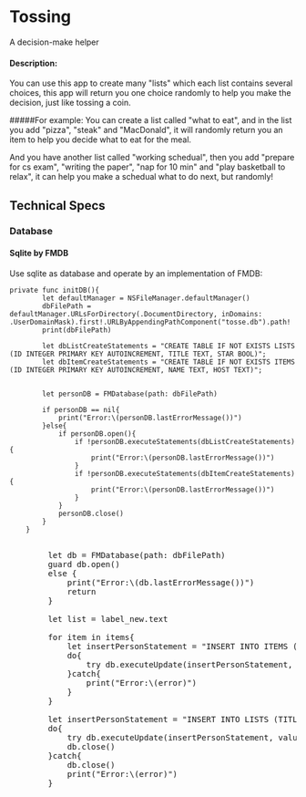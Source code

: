 # Tossing
A decision-make helper

#### Description:
You can use this app to create many "lists" which each list contains several choices, 
this app will return you one choice randomly to help you make the decision, 
just like tossing a coin.

#####For example: 
You can create a list called "what to eat", and in the list you add "pizza", "steak" and "MacDonald",
it will randomly return you an item to help you decide what to eat for the meal. 

And you have another list called "working schedual", then you add "prepare for cs exam", "writing the paper",
"nap for 10 min" and "play basketball to relax", it can help you make a schedual what to do next, but randomly!

## Technical Specs

### Database 
#### Sqlite by FMDB
Use sqlite as database and operate by an implementation of FMDB:
<pre><code>private func initDB(){
        let defaultManager = NSFileManager.defaultManager()
        dbFilePath = defaultManager.URLsForDirectory(.DocumentDirectory, inDomains: .UserDomainMask).first!.URLByAppendingPathComponent("tosse.db").path!
        print(dbFilePath)
        
        let dbListCreateStatements = "CREATE TABLE IF NOT EXISTS LISTS (ID INTEGER PRIMARY KEY AUTOINCREMENT, TITLE TEXT, STAR BOOL)";
        let dbItemCreateStatements = "CREATE TABLE IF NOT EXISTS ITEMS (ID INTEGER PRIMARY KEY AUTOINCREMENT, NAME TEXT, HOST TEXT)";
        
        
        let personDB = FMDatabase(path: dbFilePath)
        
        if personDB == nil{
            print("Error:\(personDB.lastErrorMessage())")
        }else{
            if personDB.open(){
                if !personDB.executeStatements(dbListCreateStatements){
                    print("Error:\(personDB.lastErrorMessage())")
                }
                if !personDB.executeStatements(dbItemCreateStatements){
                    print("Error:\(personDB.lastErrorMessage())")
                }
            }
            personDB.close()
        }
    }
</code></pre>

<pre></code>
        let db = FMDatabase(path: dbFilePath)
        guard db.open() 
        else {
            print("Error:\(db.lastErrorMessage())")
            return
        }
                
        let list = label_new.text
                
        for item in items{
            let insertPersonStatement = "INSERT INTO ITEMS (NAME,HOST) VALUES (?,?)"
            do{
                try db.executeUpdate(insertPersonStatement, values: [item,list ?? NSNull()])
            }catch{
                print("Error:\(error)")
            }
        }
        
        let insertPersonStatement = "INSERT INTO LISTS (TITLE, STAR) VALUES (?,?)"
        do{
            try db.executeUpdate(insertPersonStatement, values: [list!, false ?? NSNull()])
            db.close()
        }catch{
            db.close()
            print("Error:\(error)")
        }
</code></pre>
